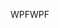 <span data-ttu-id="80230-101">WPF</span><span class="sxs-lookup"><span data-stu-id="80230-101">WPF</span></span>
